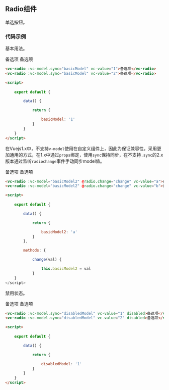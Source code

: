 <script>
    
    import { radio } from 'vcomponent'
    import vcDemo from 'sitecomponent/demo'

    export default {

        data() {

            return {

                basicModel: '1',
                basicModel2: 'a',
                disabledModel: '1'
            }
        },

        components: {

            vcDemo,
            vcRadio: radio
        },

        methods: {

            change(val) {

                this.basicModel2 = val
            }
        }
    }
</script>

## Radio组件

单选按钮。

### 代码示例

基本用法。

<vc-demo>

<div slot="example">
<p>
    <vc-radio :vc-model.sync="basicModel" vc-value="1">备选项</vc-radio>
    <vc-radio :vc-model.sync="basicModel" vc-value="2">备选项</vc-radio>
</p>
</div>

```html
<vc-radio :vc-model.sync="basicModel" vc-value="1">备选项</vc-radio>
<vc-radio :vc-model.sync="basicModel" vc-value="2">备选项</vc-radio>

<script>
    
    export default {

        data() {

            return {

                basicModel: '1'
            }
        }
    }
</script>
```

</vc-demo>

在Vuejs1.x中，不支持`v-model`使用在自定义组件上，因此为保证兼容性，采用更加通用的方式，在1.x中通过`props`绑定，使用`sync`保持同步，在不支持`.sync`的2.x版本通过监听`radiochange`事件手动同步model值。

<vc-demo>

<div slot="example">
<p>
    <vc-radio :vc-model="basicModel2" @radio.change="change" vc-value="a">备选项</vc-radio>
    <vc-radio :vc-model="basicModel2" @radio.change="change" vc-value="b">备选项</vc-radio>
</p>
</div>

```html
<vc-radio :vc-model="basicModel2" @radio.change="change" vc-value="a">备选项</vc-radio>
<vc-radio :vc-model="basicModel2" @radio.change="change" vc-value="b">备选项</vc-radio>

<script>
    
    export default {

        data() {

            return {

                basicModel2: 'a'
            }
        },

        methods: {

            change(val) {

                this.basicModel2 = val
            }
    }
</script>
```

</vc-demo>

禁用状态。

<vc-demo>

<div slot="example">
<p>
    <vc-radio :vc-model.sync="disabledModel" vc-value="1" disabled>备选项</vc-radio>
    <vc-radio :vc-model.sync="disabledModel" vc-value="2" disabled>备选项</vc-radio>
</p>
</div>

```html
<vc-radio :vc-model.sync="disabledModel" vc-value="1" disabled>备选项</vc-radio>
<vc-radio :vc-model.sync="disabledModel" vc-value="2" disabled>备选项</vc-radio>

<script>
    
    export default {

        data() {

            return {

                disabledModel: '1'
            }
        }
    }
</script>
```

</vc-demo>



